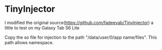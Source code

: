 # TinyInjector
I modified the original source(https://github.com/fadeevab/TinyInjector) a little to test on my Galaxy Tab S6 Lite

Copy the so file for injection to the path "/data/user/0/app name/files". This path allows namespace.
